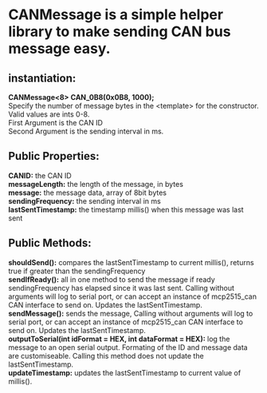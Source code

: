 # CANMessage is a simple helper library to make sending CAN bus message easy.  
  
## instantiation:  
**CANMessage<8> CAN_0B8(0x0B8, 1000);**  
Specify the number of message bytes in the \<template> for the constructor. Valid values are ints 0-8.  
First Argument is the CAN ID  
Second Argument is the sending interval in ms.  
  
## Public Properties:  
**CANID:** the CAN ID  
**messageLength:** the length of the message, in bytes  
**message:** the message data, array of 8bit bytes  
**sendingFrequency:** the sending interval in ms  
**lastSentTimestamp:** the timestamp millis() when this message was last sent  
  
## Public Methods:  
**shouldSend():** compares the lastSentTimestamp to current millis(), returns true if greater than the sendingFrequency  
**sendIfReady():** all in one method to send the message if ready sendingFrequency has elapsed since it was last sent.   Calling without arguments will log to serial port, or can accept an instance of mcp2515_can CAN interface to send on. Updates the lastSentTimestamp.  
**sendMessage():** sends the message, Calling without arguments will log to serial port, or can accept an instance of mcp2515_can CAN interface to send on. Updates the lastSentTimestamp.  
**outputToSerial(int idFormat = HEX, int dataFormat = HEX):** log the message to an open serial output. Formating of the ID and message data are customiseable. Calling this method does not update the lastSentTimestamp.  
**updateTimestamp:** updates the lastSentTimestamp to current value of millis().  





